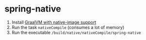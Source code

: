 # spring-native

1. Install [GraalVM with native-image support](https://graalvm.github.io/native-build-tools/latest/graalvm-setup.html)
2. Run the task `nativeCompile` (consumes a lot of memory)
3. Run the executable `/build/native/nativeCompile/spring-native`
